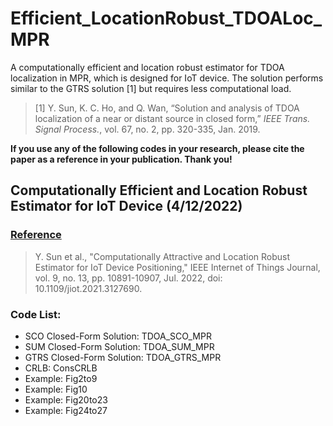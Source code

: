 # Efficient_LocationRobust_TDOALoc_MPR
A computationally efficient and location robust estimator for TDOA localization in MPR, which is designed for IoT device. The solution performs similar to the GTRS solution [1] but requires less computational load.

>[1] Y. Sun, K. C. Ho, and Q. Wan, “Solution and analysis of TDOA localization of a near or distant source in closed form,” *IEEE Trans. Signal Process.*, vol. 67, no. 2, pp. 320-335, Jan. 2019.

**If you use any of the following codes in your research, please cite the paper as a reference in your publication. Thank you!**

## Computationally Efficient and Location Robust Estimator for IoT Device (4/12/2022)

### <u>Reference</u>
>Y. Sun et al., "Computationally Attractive and Location Robust Estimator for IoT Device Positioning," IEEE Internet of Things Journal, vol. 9, no. 13, pp. 10891-10907, Jul. 2022, doi: 10.1109/jiot.2021.3127690.

### Code List:
- SCO Closed-Form Solution: TDOA_SCO_MPR
- SUM Closed-Form Solution: TDOA_SUM_MPR
- GTRS Closed-Form Solution: TDOA_GTRS_MPR
- CRLB: ConsCRLB
- Example: Fig2to9
- Example: Fig10
- Example: Fig20to23
- Example: Fig24to27
